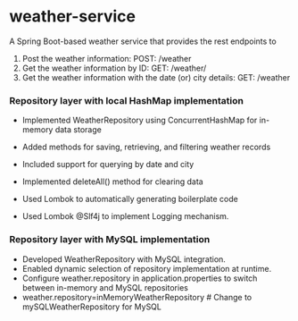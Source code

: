 # weather-service
A Spring Boot-based weather service that provides the rest endpoints to 
1. Post the weather information: POST: /weather
2. Get the weather information by ID: GET: /weather/<id>
3. Get the weather information with the date (or) city details: GET: /weather

### Repository layer with local HashMap implementation
- Implemented WeatherRepository using ConcurrentHashMap for in-memory data storage  
- Added methods for saving, retrieving, and filtering weather records  
- Included support for querying by date and city  
- Implemented deleteAll() method for clearing data 

- Used Lombok to automatically generating boilerplate code
- Used Lombok @Slf4j to implement Logging mechanism.

### Repository layer with MySQL implementation
- Developed WeatherRepository with MySQL integration.
- Enabled dynamic selection of repository implementation at runtime.
- Configure weather.repository in application.properties to switch between in-memory and MySQL repositories
- weather.repository=inMemoryWeatherRepository  # Change to mySQLWeatherRepository for MySQL
